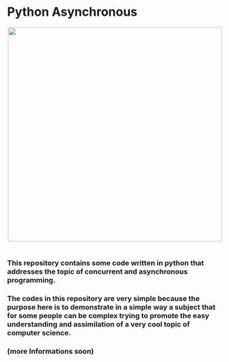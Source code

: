 # **Python Asynchronous**

<div align="center">
<img src="https://marcas-logos.net/wp-content/uploads/2020/11/Python-logo.png" width="500" >
</div></br>

### This repository contains some code written in python that addresses the topic of concurrent and asynchronous programming.

### The codes in this repository are very simple because the purpose here is to demonstrate in a simple way a subject that for some people can be complex trying to promote the easy understanding and assimilation of a very cool topic of computer science.

### (more Informations soon)